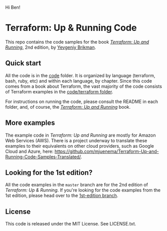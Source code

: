Hi Ben!

# Terraform: Up & Running Code

This repo contains the code samples for the book *[Terraform: Up and Running](http://www.terraformupandrunning.com)*,
2nd edition, by [Yevgeniy Brikman](http://www.ybrikman.com).




## Quick start

All the code is in the [code](/code) folder. It is organized by language (terraform, bash, ruby, etc) and within each
language, by chapter. Since this code comes from a book about Terraform, the vast majority of the code consists of
Terraform examples in the [code/terraform folder](/code/terraform). 

For instructions on running the code, please consult the README in each folder, and, of course, the 
*[Terraform: Up and Running](http://www.terraformupandrunning.com)* book. 



## More examples

The example code in *Terraform: Up and Running* are mostly for Amazon Web Services (AWS). There is a project underway
to translate these examples to their equivalents on other cloud providers, such as Google Cloud and Azure, here:
https://github.com/mjuenema/Terraform-Up-and-Running-Code-Samples-Translated/. 



## Looking for the 1st edition?

All the code examples in the `master` branch are for the 2nd edition of *Terraform: Up & Running*. If you're looking
for the code examples from the 1st edition, please head over to the 
[1st-edition branch](https://github.com/brikis98/terraform-up-and-running-code/tree/1st-edition).



## License

This code is released under the MIT License. See LICENSE.txt.
